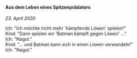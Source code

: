 #### Aus dem Leben eines Spitzenprädators

_23. April 2020_

Ich: "Ich möchte nicht mehr 'kämpfende Löwen' spielen!"<br>
Kind: "Dann spielen wir 'Batman kämpft gegen Löwen' ..."<br>
Ich: "Nagut."<br>
Kind: "... und Batman kann sich in einen Löwen verwandeln!"<br>
Ich: "Nagut."
